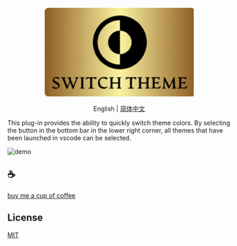 <p align="center">
<img height="200" src="./assets/kv.png" alt="to unocss">
</p>
<p align="center"> English | <a href="./README_zh.md">简体中文</a></p>

This plug-in provides the ability to quickly switch theme colors. By selecting the button in the bottom bar in the lower right corner, all themes that have been launched in vscode can be selected.

![demo](assets/demo.gif)

## :coffee:

[buy me a cup of coffee](https://github.com/Simon-He95/sponsor)

## License

[MIT](./license)
